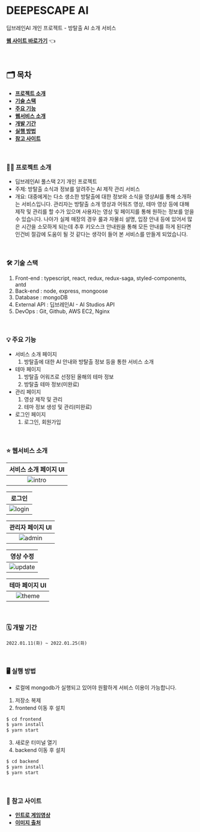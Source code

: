 # DEEPESCAPE AI

딥브레인AI 개인 프로젝트 - 방탈출 AI 소개 서비스

[**웹 사이트 바로가기**](ec2-3-36-65-216.ap-northeast-2.compute.amazonaws.com) 👈

<br />

## 🗂 목차

- [**프로젝트 소개**](#1)
- [**기술 스택**](#2)
- [**주요 기능**](#3)
- [**웹서비스 소개**](#4)
- [**개발 기간**](#5)
- [**실행 방법**](#6)
- [**참고 사이트**](#7)

<div id='1'></div>
<br />

### 💁‍♂️ 프로젝트 소개

- 딥브레인AI 풀스택 2기 개인 프로젝트
- 주제: 방탈출 소식과 정보를 알려주는 AI 제작 관리 서비스
- 개요: 대중에게는 다소 생소한 방탈출에 대한 정보와 소식을 영상AI를 통해 소개하는 서비스입니다. 관리자는 방탈출 소개 영상과 어워즈 영상, 테마 영상 등에 대해 제작 및 관리를 할 수가 있으며 사용자는 영상 및 페이지를 통해 원하는 정보를 얻을 수 있습니다. 나아가 실제 매장의 경우 룰과 자물쇠 설명, 입장 안내 등에 있어서 많은 시간을 소모하게 되는데 추후 키오스크 안내원을 통해 모든 안내를 하게 된다면 인건비 절감에 도움이 될 것 같다는 생각이 들어 본 서비스를 만들게 되었습니다.

<div id='2'></div>
<br />

### 🛠 기술 스택

1. Front-end : typescript, react, redux, redux-saga, styled-components, antd
2. Back-end : node, express, mongoose
3. Database : mongoDB
4. External API : 딥브레인AI - AI Studios API
5. DevOps : Git, Github, AWS EC2, Nginx

<div id='3'></div>
<br />

### 💡 주요 기능

- 서비스 소개 페이지
  1. 방탈출에 대한 AI 안내와 방탈출 정보 등을 통한 서비스 소개
- 테마 페이지
  1. 방탈출 어워즈로 선정된 올해의 테마 정보
  2. 방탈출 테마 정보(미완료)
- 관리 페이지
  1. 영상 제작 및 관리
  2. 테마 정보 생성 및 관리(미완료)
- 로그인 페이지
  1. 로그인, 회원가입

<div id='4'></div>
<br />

### ⭐️ 웹서비스 소개

|            서비스 소개 페이지 UI             |
| :------------------------------------------: |
| <img src='./images/intro.gif' alt='intro' /> |

|                    로그인                    |
| :------------------------------------------: |
| <img src='./images/login.gif' alt='login' /> |

|               관리자 페이지 UI               |
| :------------------------------------------: |
| <img src='./images/admin.gif' alt='admin' /> |

|                      영상 수정                      |
| :-------------------------------------------------: |
| <img src='./images/adminUpdate.gif' alt='update' /> |

|                테마 페이지 UI                |
| :------------------------------------------: |
| <img src='./images/theme.gif' alt='theme' /> |

<div id='5'></div>
<br />

### 🗓 개발 기간

`2022.01.11(화) ~ 2022.01.25(화)`

<div id='6'></div>
<br />

### 🖥 실행 방법

- 로컬에 mongodb가 실행되고 있어야 원활하게 서비스 이용이 가능합니다.

1. 저장소 복제
2. frontend 이동 후 설치

```bash
$ cd frontend
$ yarn install
$ yarn start
```

3. 새로운 터미널 열기
4. backend 이동 후 설치

```bash
$ cd backend
$ yarn install
$ yarn start
```

<div id='7'></div>
<br />

### 📌 참고 사이트

- [**인트로 게임영상**](https://pixabay.com/ko/videos/%EA%B2%8C%EC%9E%84-%EC%9A%B0%EB%A6%AC-%EA%B0%80%EC%9A%B4%EB%8D%B0-%EC%9A%B0%EC%A3%BC%EC%84%A0-72488/)
- [**이미지 출처**](https://unsplash.com/)
